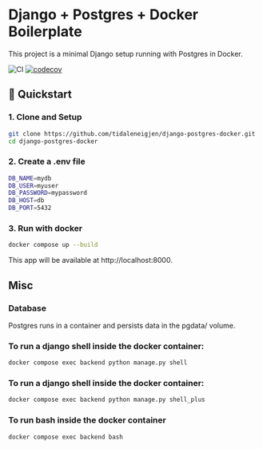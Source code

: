 # Django + Postgres + Docker Boilerplate

This project is a minimal Django setup running with Postgres in Docker.

![CI](https://github.com/tidaleneigjen/django-postgres-docker/actions/workflows/ci.yml/badge.svg)
[![codecov](https://codecov.io/gh/tidaleneigjen/django-postgres-docker/branch/main/graph/badge.svg)](https://codecov.io/gh/tidaleneigjen/django-postgres-docker)

## 🚀 Quickstart

### 1. Clone and Setup
```bash
git clone https://github.com/tidaleneigjen/django-postgres-docker.git
cd django-postgres-docker
```

### 2. Create a .env file
```bash
DB_NAME=mydb
DB_USER=myuser
DB_PASSWORD=mypassword
DB_HOST=db
DB_PORT=5432
```

### 3. Run with docker
```bash
docker compose up --build
```

This app will be available at http://localhost:8000.

## Misc

### Database
Postgres runs in a container and persists data in the pgdata/ volume.


### To run a django shell inside the docker container:
```bash
docker compose exec backend python manage.py shell
```

### To run a django shell inside the docker container:
```bash
docker compose exec backend python manage.py shell_plus
```

### To run bash inside the docker container
```bash
docker compose exec backend bash
```
